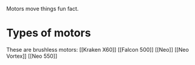Motors move things fun fact.

# Types of motors


These are brushless motors:
[[Kraken X60]]
[[Falcon 500]]
[[Neo]]
[[Neo Vortex]]
[[Neo 550]]